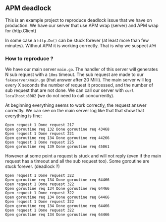 ## APM deadlock

This is an example project to reproduce deadlock issue that we have on production.
We have our server that use APM wrap (server) and APM wrap for (http.Client)

In some case a `http.Do()` can be stuck forever (at least more than few minutes). Without APM it is working correctly. That is why we suspect `APM`

### How to reproduce ?

We have our main server `main.go`. The handler of this server will generates N sub request with a `10ms` timeout. The sub request are made to our `fakeserver/main.go` (that answer after 20 Milli).
The main server will log every X seconds the number of request it processed, and the number of sub request that are not done.
We can call our server with `curl localhost:8082` (we do not need to call concurrently).

At beginning everything seems to work correctly, the request answer correctly. We can see on the main server log like that that show that everything is fine:
```
Open request 1 Done request 217
Open goroutine req 132 Done goroutine req 43468
Open request 1 Done request 221
Open goroutine req 134 Done goroutine req 44266
Open request 1 Done request 225
Open goroutine req 139 Done goroutine req 45061
```

However at some point a request is stuck and will not reply (even if the main request has a timeout and all the sub request too). Some goroutine are stuck forever. (deadlock ?)
```
Open request 1 Done request 322
Open goroutine req 134 Done goroutine req 64466
Open request 1 Done request 322
Open goroutine req 134 Done goroutine req 64466
Open request 1 Done request 322
Open goroutine req 134 Done goroutine req 64466
Open request 1 Done request 322
Open goroutine req 134 Done goroutine req 64466
Open request 1 Done request 322
Open goroutine req 134 Done goroutine req 64466
```
